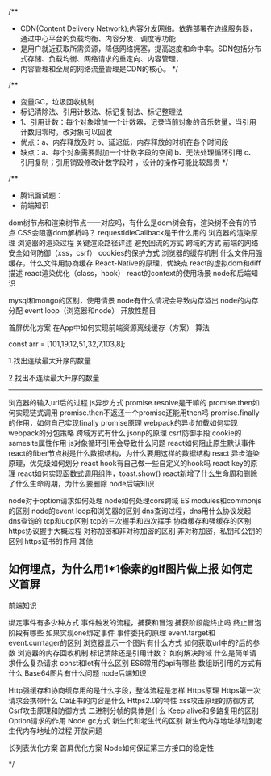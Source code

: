/**
 * CDN(Content Delivery Network);内容分发网络。依靠部署在边缘服务器，通过中心平台的负载均衡、内容分发、调度等功能
 * 是用户就近获取所需资源，降低网络拥塞，提高速度和命中率。SDN包括分布式存储、负载均衡、网络请求的重定向、内容管理，
 * 内容管理和全局的网络流量管理是CDN的核心。
 */

/**
 * 变量GC，垃圾回收机制
 * 标记清除法、引用计数法、标记复制法、标记整理法
 * 1、引用计数：每个对象增加一个计数器，记录当前对象的音乐数量，当引用计数归零时，改对象可以回收
 * 优点：a、内存释放及时 b、延迟低，内存释放的时机在各个时间段
 * 缺点：a、每个对象需要附加一个计数字段的空间 b、无法处理循环引用 c、引用复制；引用销毁修改计数字段时
，设计的操作可能比较昂贵
 */



 /**
  * 腾讯面试题：
  * 前端知识

dom树节点和渲染树节点一一对应吗，有什么是dom树会有，渲染树不会有的节点
CSS会阻塞dom解析吗？
requestIdleCallback是干什么用的
浏览器的渲染原理
浏览器的渲染过程
关键渲染路径详述
避免回流的方式
跨域的方式
前端的网络安全如何防御（xss，csrf）
cookies的保护方式
浏览器的缓存机制
什么文件用强缓存，什么文件用协商缓存
React-Native的原理，优缺点
react的虚拟dom和diff描述
react渲染优化（class，hook）
react的context的使用场景
node和后端知识

mysql和mongo的区别，使用情景
node有什么情况会导致内存溢出
node的内存分配
event loop（浏览器和node）
开放性题目

首屏优化方案
在App中如何实现前端资源离线缓存（方案）
算法

const arr = [101,19,12,51,32,7,103,8];

1.找出连续最大升序的数量

2.找出不连续最大升序的数量

---------------------------------------------------

浏览器的输入url后的过程
js异步方式
promise.resolve是干嘛的
promise.then如何实现链式调用
promise.then不返还一个promise还能用then吗
promise.finally的作用，如何自己实现finally
promise原理
webpack的异步加载如何实现
webpack的分包策略
跨域方式有什么
jsonp的原理
csrf防御手段
cookie的samesite属性作用
js对象循环引用会导致什么问题
react如何阻止原生默认事件
react的fiber节点树是什么数据结构，为什么要用这样的数据结构
react 异步渲染原理，优先级如何划分
react hook有自己做一些自定义的hook吗
react key的原理
react如何实现函数式调用组件，toast.show()
react新增了什么生命周和删除了什么生命周期，为什么要删除
node后端知识

node对于option请求如何处理
node如何处理cors跨域
ES modules和commonjs的区别
node的event loop和浏览器的区别
dns查询过程，dns用什么协议发起dns查询的
tcp和udp区别
tcp的三次握手和四次挥手
协商缓存和强缓存的区别
https协议握手大概过程
对称加密和非对称加密的区别
非对称加密，私钥和公钥的区别
https证书的作用
其他

如何埋点，为什么用1*1像素的gif图片做上报
如何定义首屏
------------------------------------------------------
前端知识

绑定事件有多少种方式
事件触发的流程，捕获和冒泡
捕获阶段能终止吗
终止冒泡阶段有哪些
如果实现one绑定事件
事件委托的原理
event.target和event.currtager的区别
浏览器显示一个图片有什么方式
如何获取url中的?后的参数
浏览器的内存回收机制 标记清除还是引用计数？
如何解决跨域
什么是简单请求什么复杂请求
const和let有什么区别
ES6常用的api有哪些
数组断引用的方式有什么
Base64图片有什么问题
node后端知识

Http强缓存和协商缓存用的是什么字段，整体流程是怎样
Https原理
Https第一次请求会携带什么
Ca证书的内容是什么
Https2.0的特性
xss攻击原理的防御方式
Csrf攻击原理和防御方式
二进制分帧的具体是什么
Keep alive和多路复用的区别
Option请求的作用
Node gc方式
新生代和老生代的区别
新生代内存地址移动到老生代内存地址的过程
开放问题

长列表优化方案
首屏优化方案
Node如何保证第三方接口的稳定性



  */
 